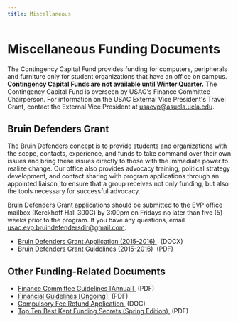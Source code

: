 ```yaml
---
title: Miscellaneous
---
```


# Miscellaneous Funding Documents

The Contingency Capital Fund provides funding for computers, peripherals
and furniture only for student organizations that have an office on
campus. **<span class="underline">Contingency Capital Funds are not
available until Winter Quarter.</span>** The Contingency Capital Fund is
overseen by USAC's Finance Committee Chairperson. For information on the
USAC External Vice President's Travel Grant, contact the External Vice
President at <usaevp@asucla.ucla.edu>.

## Bruin Defenders Grant

The Bruin Defenders concept is to provide students and organizations
with the scope, contacts, experience, and funds to take command over
their own issues and bring these issues directly to those with the
immediate power to realize change. Our office also provides advocacy
training, political strategy development, and contact sharing with
program applications through an appointed liaison, to ensure that a
group receives not only funding, but also the tools necessary for
successful advocacy.

Bruin Defenders Grant applications should be submitted to the EVP office
mailbox (Kerckhoff Hall 300C) by 3:00pm on Fridays no later than five
(5) weeks prior to the program. If you have any questions, email
<usac.evp.bruindefendersdir@gmail.com>.

-   [Bruin Defenders Grant Application
    (2015-2016) ](docs/bruindefendersgrantapplication.docx)  (DOCX)
-   [Bruin Defenders Grant Guidelines
    (2015-2016)](docs/bruindefendersgrantguidelines.pdf)  (PDF)

## Other Funding-Related Documents

-   [Finance Committee Guidelines
    \[Annual\] ](docs/Finance%20Committee%20Guidelines%202019-2020.pdf) (PDF)
-   [Financial Guidelines
    \[Ongoing\] ](docs/USA%20Financial%20Guidelines%20-%20UPDATED%206.27.19.pdf) (PDF)
-   [Compulsory Fee Refund
    Application ](docs/app_compulsory_refund.doc) (DOC)
-   [Top Ten Best Kept Funding Secrets (Spring
    Edition) ](docs/fundingsecrets.pdf) (PDF)
